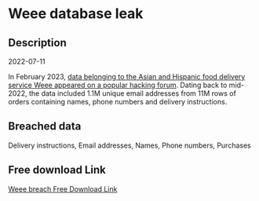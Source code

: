 # Weee database leak

## Description

2022-07-11

In February 2023, <a href="https://www.bleepingcomputer.com/news/security/weee-grocery-service-confirms-data-breach-11-million-affected/" target="_blank" rel="noopener">data belonging to the Asian and Hispanic food delivery service Weee appeared on a popular hacking forum</a>. Dating back to mid-2022, the data included 1.1M unique email addresses from 11M rows of orders containing names, phone numbers and delivery instructions.

## Breached data

Delivery instructions, Email addresses, Names, Phone numbers, Purchases

## Free download Link

[Weee breach Free Download Link](https://tinyurl.com/2b2k277t)